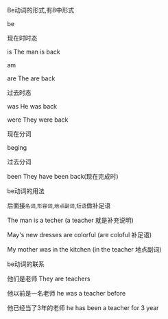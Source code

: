 Be动词的形式,有8中形式



be

现在时时态

is The man is back

am  

are The are back

过去时态

was He was back

were They were back

现在分词

beging

过去分词

been They have been back(现在完成时)



be动词的用法

后面接`名词`,`形容词`,`地点副词`,`短语`做补足语

The man is a techer (a teacher 就是补充说明)

May's new dresses are colorful (are coloful 补足语)

My mother was in the kitchen (in the teacher 地点副词)



be动词的联系

他们是老师 They are teachers

他以前是一名老师  he was a teacher before

他已经当了3年的老师 he has been  a teacher for 3 year

